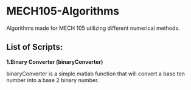 # MECH105-Algorithms
Algorithms made for MECH 105 utilizing different numerical methods.

## List of Scripts:

**1.Binary Converter (binaryConverter)**

  binaryConverter is a simple matlab function that will convert a base ten number into a base 2 binary number.


